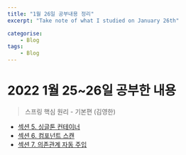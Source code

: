 ```yaml
---
title: "1월 26일 공부내용 정리"
excerpt: "Take note of what I studied on January 26th"

categorise:    
    - Blog
tags:
    - Blog
---
```

# 2022 1월 25~26일 공부한 내용
>스프링 핵심 원리 - 기본편 (김영한)
 * [섹션 5. 싱글톤 컨테이너](https://funny-gourd-490.notion.site/cc6e9f0f1e6a479386d45a3154006dda)
 * [섹션 6. 컴포넌트 스캔](https://funny-gourd-490.notion.site/73ea06ad205e45329124c01199cdca5a)
 * [섹션 7. 의존관계 자동 주입](https://funny-gourd-490.notion.site/18214d0fbb174cfb8215facf13f1b67e)
